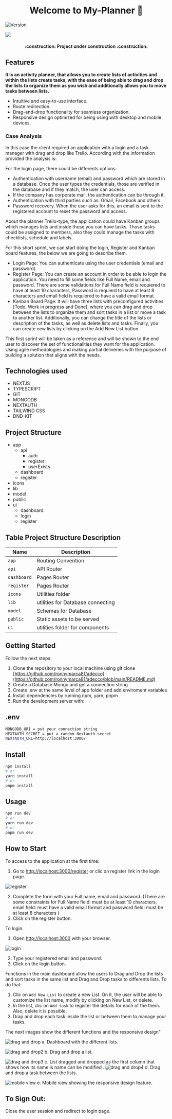 <h1 align="center">Welcome to My-Planner 👋</h1>
<p>
  <img alt="Version" src="https://img.shields.io/badge/version-0.1.0-blue.svg?cacheSeconds=2592000" />
</p>
<p align="left">
   <img src="https://img.shields.io/badge/STATUS-%20DEVELOPNG-green">
</p>
<h4 align="center">
:construction: Project under construction :construction:
</h4>

## Features

**It is an activity planner, that allows you to create lists of activities and within the lists create tasks, with the ease of being able to drag and drop the lists to organize them as you wish and additionally allows you to move tasks between lists.**

- Intuitive and easy-to-use interface.
- Route redirection.
- Drag-and-drop functionality for seamless organization.
- Responsive design optimized for being using with desktop and mobile devices.

### Case Analysis

In this case the client required an application with a login and a task manager with drag and drop like Trello. According with the information provided the analysis is:

For the login page, there could be differents options:
- Authentication with username (email) and password which are stored in a database. Once the user types the credentials, those are verified in the database and if they match, the user can access.
- If the company has corporate mail, the authentication can be through it.
- Authentication with third parties such as: Gmail, Facebook and others.
- Password recovery. When the user asks for this, an email is sent to the registered account to reset the password and access.

About the planner Trello-type, the application could have Kanban groups which manages lists and inside those you can have tasks. Those tasks could be assigned to members, also they could manage the tasks with checklists, schedule and labels.

For this short sprint, we can start doing the login, Register and Kanban board features, the below we are going to describe them.
- Login Page: You can authenticate using the user credentials (email and password).
- Register Page: You can create an account in order to be able to login the application. You need to fill some fields like Full Name, email and password. There are some validations for Full Name field is requiered to have at least 10 characters, Password is requierd to   have at least 8 characters and email field is requiered to have a valid email format.
- Kanban Board Page: It will have three lists with preconfigured activities [Todo, Work in progress and Done], where you can drag and drop between the lists to organize them and sort tasks in a list or move a task to another list. Additionally, you can change the title     of the lists or description of the tasks, as well as delete lists and tasks.
  Finally, you can create new lists by clicking on the Add New List button.

This first sprint will be taken as a reference and will be shown to the end user to discover the set of functionalities they want for the application. Using agile methodologies and making partial deliveries with the purpose of building a solution that aligns with the needs.

## Technologies used

- NEXTJS
- TYPESCRIPT
- GIT
- MONGODB
- NEXTAUTH
- TAILWIND CSS
- DND-KIT

## Project Structure

- app
  - api
    - auth
    - register
    - userExists
  - dashboard
  - register
- icons
- lib
- model
- public
- ui
  - dashboard
  - login
  - register

## Table Project Structure Description

| Name         | Description                        |
| ---          | ---                                |
| `app`        | Routing Convention                 |
| `api`        | API Router                         |
| `dashboard`  | Pages Router                       |
| `register`   | Pages Router                       |
| `icons`      | Utilities folder                   | 
| `lib`        | utilities for Database connecting  |
| `model`      | Schemas for Database               |
| `public`     | Static assets to be served         |
| `ui`         | utilities folder for components    |



## Getting Started

Follow the next steps:

1. Clone the repository to your local machine using git clone [https://github.com/ronnymarca81/adecco](https://github.com/ronnymarca81/adecco/blob/main/README.md)
2. Create a Database Mongo and get a connection string
3. Create .env at the same level of app folder and add enviroment variables
4. Install dependencies by running npm, yarn, pnpm
6. Run the development server with:

## .env
```sh
MONGODB_URI = put your connection string
NEXTAUTH_SECRET = put a random Nextauth-secret
NEXTAUTH_URL=http://localhost:3000/
```

## Install

```sh
npm install
# or
yarn install
# or
pnpm install
```

## Usage

```bash
npm run dev
# or
yarn run dev
# or
pnpm run dev
```

## How to Start

To access to the application at the first time:
1. Go to [http://localhost:3000/register](http://localhost:3000/register) or clic on register link in the login page.

![register](https://github.com/ronnymarca81/adecco/assets/107527808/55f9abaa-85d9-437f-9b94-fc1cbf05325c)

2. Complete the form with your Full name, email and password. (There are some constraints for Full Name field: must be at least 10 characters, email field: must have a valid email format and password field: must be at least 8 characters )
4. Click on the register button.


To login:
1. Open [http://localhost:3000](http://localhost:3000) with your browser.

![login](https://github.com/ronnymarca81/adecco/assets/107527808/a4e88bdf-b53d-4174-a943-0ceb0f9f90aa)

2. Type your registered email and password.
3. Click on the login button.


Functions in the main dashboard allow the users to Drag and Drop the lists and sort tasks in the same list and Drag and Drop tasks to differents lists. To do that:

1. Clic on `Add New List` to create a new List. On it, the user will be able to customize the list name, modify by clicking on New List, or delete.
2. In the list, clic on `Add task` to register the details for each of the them. Also, delete it is possible.
3. Drap and drop each task inside the list or between them to manage your tasks.

The next images show the different functions and the responsive design"

![drag and drop](https://github.com/ronnymarca81/adecco/assets/107527808/581aca8e-e926-4a7c-aafe-db093307398f)
a. Dashboard with the different lists.

![drag and drop2](https://github.com/ronnymarca81/adecco/assets/107527808/f4965f35-e05f-4462-a9f2-d2ef546a3a61)
b. Drag and drop a list.

![drag and drop3](https://github.com/ronnymarca81/adecco/assets/107527808/977a499f-bece-4d31-8b5e-91e87f6760a7)
c. List dragged and dropped as the first column that shows how its name is name can be modified
.
![drag and drop4](https://github.com/ronnymarca81/adecco/assets/107527808/750a7b1a-0c74-4d13-a404-2efb37350541)
d. Drag and drop a task between the lists.

![mobile view](https://github.com/ronnymarca81/adecco/assets/107527808/872378d9-5308-41aa-82c2-2138dc214254)
e. Mobile view showing the responsive design feature.

## To Sign Out:

Close the user session and redirect to login page.


